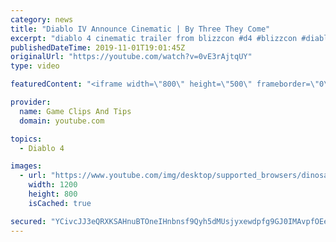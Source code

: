 ```yaml
---
category: news
title: "Diablo IV Announce Cinematic | By Three They Come"
excerpt: "diablo 4 cinematic trailer from blizzcon #d4 #blizzcon #diablo."
publishedDateTime: 2019-11-01T19:01:45Z
originalUrl: "https://youtube.com/watch?v=0vE3rAjtqUY"
type: video

featuredContent: "<iframe width=\"800\" height=\"500\" frameborder=\"0\" src=\"https://www.youtube.com/embed/0vE3rAjtqUY\" allow=\"accelerometer; autoplay; encrypted-media; gyroscope; picture-in-picture\" allowfullscreen></iframe>"

provider:
  name: Game Clips And Tips
  domain: youtube.com

topics:
  - Diablo 4

images:
  - url: "https://www.youtube.com/img/desktop/supported_browsers/dinosaur.png"
    width: 1200
    height: 800
    isCached: true

secured: "YCivcJJ3eQRXKSAHnuBTOneIHnbnsf9Qyh5dMUsjyxewdpfg9GJ0IMAvpfOEe6vS5VGOX8Rp+w7SNv4ESVxR+77iRihoLCY7BbHNf82+3LkxiepMuW8Qac9qjOuLDuezWN5jbjqwyIKYXqNIy8v/8njLSNLCXJMOMEZPOc20BjpsTxe4/782lVCXnEUVQwVuDPP9Kt4BOHDZjpXvrM9AAwzJ8MOUMv+d4xjqqZO9ZQbDB+lGWLFxNfcoS/+v1IGF/MG2v2RDjpWEKA51r06rkrQUAqWcp3zHiNWrluEEo6p/jugVqfuEHjx/JEUiDttfpRc9sflptnV1CtGSo6wSOzcIWFS+kTlHHhA7KAS2rZq6Iy+V+Gw109JW5+vdccOigFv9OmpSs72gJB57bAeaXg==;aEATR2lmpxUb8ZpyDTe0HQ=="
---
```


